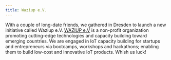 ```yaml
---
title: Waziup e.V. 
---
```


With a couple of long-date friends, we gathered in Dresden to launch a new initiative called Waziup e.V.
[WAZIUP e.V](http://www.waziup.org) is a non-profit organization promoting cutting-edge technologies and capacity building toward emerging countries.
We are engaged in IoT capacity building for startups and entrepreneurs via bootcamps, workshops and hackathons; enabling them to build low-cost and innovative IoT products.
Whish us luck!
